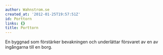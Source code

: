 ```yaml
---
author: Wahnstrom.se
created_at: '2012-01-25T19:57:51Z'
id: Porttorn
links: {}
title: Porttorn
---
```


En byggnad som förstärker bevakningen och underlättar försvaret av en av ingångarna till en borg.
